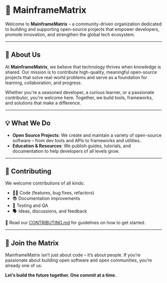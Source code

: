 # 🧠 MainframeMatrix

Welcome to **MainframeMatrix** – a community-driven organization dedicated to building and supporting open-source projects that empower developers, promote innovation, and strengthen the global tech ecosystem.

---

## 🌟 About Us

At **MainframeMatrix**, we believe that technology thrives when knowledge is shared. Our mission is to contribute high-quality, meaningful open-source projects that solve real-world problems and serve as a foundation for learning, collaboration, and progress.

Whether you're a seasoned developer, a curious learner, or a passionate contributor, you're welcome here. Together, we build tools, frameworks, and solutions that make a difference.

---

## 💡 What We Do

* **Open Source Projects**: We create and maintain a variety of open-source software – from dev tools and APIs to frameworks and utilities.
* **Education & Resources**: We publish guides, tutorials, and documentation to help developers of all levels grow.

---

## 🤝 Contributing

We welcome contributions of all kinds:

* 🧑‍💻 Code (features, bug fixes, refactors)
* 📚 Documentation improvements
* 🧪 Testing and QA
* 🗣️ Ideas, discussions, and feedback

📖 Read our [CONTRIBUTING.md](../.github/CONTRIBUTING.md) for guidelines on how to get started.

---

## 🙌 Join the Matrix

MainframeMatrix isn’t just about code – it’s about people. If you’re passionate about building open software and open communities, you’re already one of us.

**Let’s build the future together. One commit at a time.**
